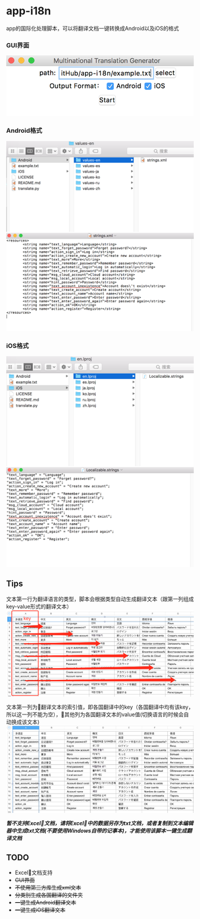 # app-i18n

app的国际化处理脚本，可以将翻译文档一键转换成Android以及iOS的格式

### GUI界面

![GUI界面](img/program_interface.png)

### Android格式

![Android格式输出](img/output_Android.png)
![Android格式输出详情](img/output_Android_details.png)

### iOS格式

![iOS格式输出](img/output_iOS.png)
![iOS格式输出详情](img/output_iOS_details.png)

## Tips

文本第一行为翻译语言的类型，脚本会根据类型自动生成翻译文本（跟第一列组成key-value形式的翻译文本）
![文本第一行](img/first_row.png)

文本第一列为翻译文本的索引值，即各国翻译中的key（各国翻译中均有该key，所以这一列不能为空），其他列为各国翻译文本的value值(切换语言的时候会自动换成该文本)
![文本第一列](img/first_col.png)

***暂不支持Excel文档，请将Excel中的数据另存为txt文档，或者复制到文本编辑器中生成txt文档(不要使用Windows自带的记事本)，才能使用该脚本一键生成翻译文档***

## TODO

* Excel文档支持
* ~~GUI界面~~
* ~~不使用第三方库生成xml文本~~
* ~~分类别生成各国翻译的文件夹~~
* ~~一键生成Android翻译文本~~
* ~~一键生成iOS翻译文本~~